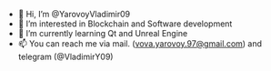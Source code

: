 - 👋 Hi, I’m @YarovoyVladimir09
- 👀 I’m interested in Blockchain and Software development
- 🌱 I’m currently learning Qt and Unreal Engine
- 📫 You can reach me via mail. (vova.yarovoy.97@gmail.com) and telegram (@VladimirY09)

<!---
YarovoyVladimir09/YarovoyVladimir09 is a ✨ special ✨ repository because its `README.md` (this file) appears on your GitHub profile.
You can click the Preview link to take a look at your changes.
--->
